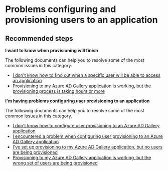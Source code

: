 <properties
  pageTitle="Problems configuring and provisioning users to an application"
  description="Problems configuring and provisioning users to an application"
  service="microsoft.aad"
  resource="Microsoft_AAD_IAM"
  authors="ajamess"
  selfHelpType="resource"
  cloudEnvironments="public, Fairfax"
  resourceTags="enterpriseapps_overview, enterpriseapps_singleapp"
  displayOrder="1107"
 	articleId="756a9296-ec1d-4f22-a723-820d173e4a04"
	ownershipId="AzureIdentity_User"
/>

# Problems configuring and provisioning users to an application

## **Recommended steps**

**I want to know when provisioning will finish**

The following documents can help you to resolve some of the most common issues in this category.

  * [I don't know how to find out when a specific user will be able to access an application](https://docs.microsoft.com/azure/active-directory/application-provisioning-when-will-provisioning-finish-specific-user/?WT.mc_id=UI_AAD_Enterprise_Apps_Troubleshooting_L2_Overview)
  * [Provisioning to my Azure AD Gallery application is working, but the provisioning process is taking hours or more](https://docs.microsoft.com/azure/active-directory/application-provisioning-when-will-provisioning-finish/?WT.mc_id=UI_AAD_Enterprise_Apps_Troubleshooting_L2_Overview)

**I'm having problems configuring user provisioning to an application**

The following documents can help you to resolve some of the most common issues in this category.

  * [I don't know how to configure user provisioning to an Azure AD Gallery application](https://docs.microsoft.com/azure/active-directory/application-provisioning-config-how-to/?WT.mc_id=UI_AAD_Enterprise_Apps_Troubleshooting_L2_Overview)
  * [I encountered a problem when configuring user provisioning to an Azure AD Gallery application](https://docs.microsoft.com/azure/active-directory/application-provisioning-config-problem/?WT.mc_id=UI_AAD_Enterprise_Apps_Troubleshooting_L2_Overview)
  * [I've set up provisioning to my Azure AD Gallery application, but no users are being provisioned](https://docs.microsoft.com/azure/active-directory/application-provisioning-config-problem-no-users-provisioned/?WT.mc_id=UI_AAD_Enterprise_Apps_Troubleshooting_L2_Overview)
  * [Provisioning to my Azure AD Gallery application is working, but the wrong set of users are being provisioned](https://docs.microsoft.com/azure/active-directory/application-provisioning-config-problem-wrong-users-provisioned/?WT.mc_id=UI_AAD_Enterprise_Apps_Troubleshooting_L2_Overview)
